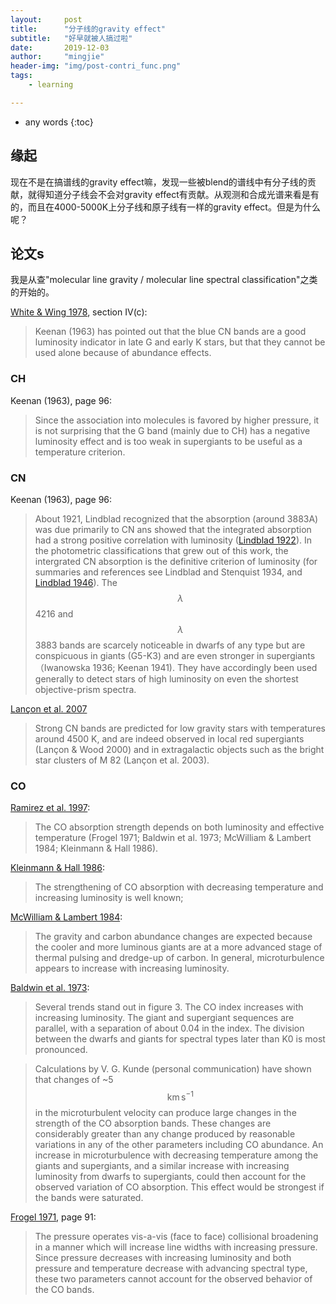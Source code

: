 ```yaml
---
layout:     post
title:      "分子线的gravity effect"
subtitle:   "好早就被人搞过啦"
date:       2019-12-03
author:     "mingjie"
header-img: "img/post-contri_func.png"
tags:
    - learning

---
```


* any words
{:toc}

## 缘起

现在不是在搞谱线的gravity effect嘛，发现一些被blend的谱线中有分子线的贡献，就得知道分子线会不会对gravity effect有贡献。从观测和合成光谱来看是有的，而且在4000-5000K上分子线和原子线有一样的gravity effect。但是为什么呢？

## 论文s

我是从查"molecular line gravity / molecular line spectral classification"之类的开始的。

[White & Wing 1978](https://ui.adsabs.harvard.edu/abs/1978ApJ...222..209W/abstract), section IV(c):

> Keenan (1963) has pointed out that the blue CN bands are a good luminosity indicator in late G and early K stars, but that they cannot be used alone because of abundance effects.

### CH

Keenan (1963), page 96:

> Since the association into molecules is favored by higher pressure, it is not surprising that the G band (mainly due to CH) has a negative luminosity effect and is too weak in supergiants to be useful as a temperature criterion.


### CN

Keenan (1963), page 96:

> About 1921, Lindblad recognized that the absorption (around 3883A) was due primarily to CN ans showed that the integrated absorption had a strong positive correlation with luminosity ([Lindblad 1922](https://ui.adsabs.harvard.edu/abs/1922ApJ....55...85L/abstract)). In the photometric classifications that grew out of this work, the intergrated CN absorption is the definitive criterion of luminosity (for summaries and references see Lindblad and Stenquist 1934, and [Lindblad 1946](https://ui.adsabs.harvard.edu/abs/1946ApJ...104..325L/abstract)).
> The $$\lambda$$ 4216 and $$\lambda$$ 3883 bands are scarcely noticeable in dwarfs of any type but are conspicuous in giants (G5-K3) and are even stronger in supergiants （Iwanowska 1936; Keenan 1941). They have accordingly been used generally to detect stars of high luminosity on even the shortest objective-prism spectra.
>

[Lançon et al. 2007](https://ui.adsabs.harvard.edu/abs/2007A%26A...468..205L/abstract)
> Strong CN bands are predicted for low gravity stars with temperatures around 4500 K, and are indeed observed in local red supergiants (Lançon & Wood 2000) and in extragalactic objects such as the bright star clusters of M 82 (Lançon et al. 2003).

### CO

[Ramirez et al. 1997](https://ui.adsabs.harvard.edu/abs/1997AJ....113.1411R/abstract):
> The CO absorption strength depends on both luminosity and effective temperature (Frogel 1971; Baldwin et al. 1973; McWilliam & Lambert 1984; Kleinmann & Hall 1986).

[Kleinmann & Hall 1986](https://ui.adsabs.harvard.edu/abs/1986ApJS...62..501K/abstract):
> The strengthening of CO absorption with decreasing temperature and increasing luminosity is well known;

[McWilliam & Lambert 1984](https://ui.adsabs.harvard.edu/abs/1984PASP...96..882M/abstract):
> The gravity and carbon abundance changes are expected because the cooler and more luminous giants are at a more advanced
stage of thermal pulsing and dredge-up of carbon. In general, microturbulence appears to increase with increasing luminosity.

[Baldwin et al. 1973](https://ui.adsabs.harvard.edu/abs/1973ApJ...184..427B/abstract):
> Several trends stand out in figure 3. The CO index increases with increasing luminosity. The giant and supergiant sequences are parallel, with a separation of about 0.04 in the index. The division between the dwarfs and giants for spectral types later than K0 is most pronounced.

> Calculations by V. G. Kunde (personal communication) have shown that changes of ~5 $$\mathrm{km\,s^{-1}}$$ in the microturbulent velocity can produce large changes in the strength of the CO absorption bands. These changes are considerably greater than any change produced by reasonable variations in any of the other parameters including CO abundance. An increase in microturbulence with decreasing temperature among the giants and supergiants, and a similar increase with increasing luminosity from dwarfs to supergiants, could then account for the observed variation of CO absorption. This effect would be strongest if the bands were saturated.

[Frogel 1971](https://ui.adsabs.harvard.edu/abs/1971PhDT........67F/abstract), page 91:
> The pressure operates vis-a-vis (face to face) collisional broadening in a manner which will increase line widths with increasing pressure. Since pressure decreases with increasing luminosity and both pressure and temperature decrease with advancing spectral type, these two parameters cannot account for the observed behavior of the CO bands.
